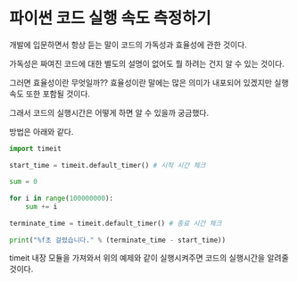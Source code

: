 # 파이썬 코드 실행 속도 측정하기

개발에 입문하면서 항상 듣는 말이 코드의 가독성과 효율성에 관한 것이다.

가독성은 짜여진 코드에 대한 별도의 설명이 없어도 뭘 하려는 건지 알 수 있는 것이다.

그러면 효율성이란 무엇일까?? 효율성이란 말에는 많은 의미가 내포되어 있겠지만 실행속도 또한 포함될 것이다.

그래서 코드의 실행시간은 어떻게 하면 알 수 있을까 궁금했다.

방법은 아래와 같다.

```python
import timeit
 
start_time = timeit.default_timer() # 시작 시간 체크
 
sum = 0
 
for i in range(100000000):
    sum += i
    
terminate_time = timeit.default_timer() # 종료 시간 체크
 
print("%f초 걸렸습니다." % (terminate_time - start_time))
```

timeit 내장 모듈을 가져와서 위의 예제와 같이 실행시켜주면 코드의 실행시간을 알려줄 것이다.